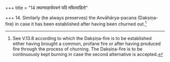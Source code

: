 +++
title = "14 तथान्वाहार्यपचनं यदि मथित्वाहितो"

+++
14. Similarly (he always preserves) the Anvāhārya-pacana (Dakṣiṇa-fire) in case it has been established after having been churned out.[^1]  


[^1]: See V.13.8 according to which the Dakṣiṇa-fire is to be established either having brought a common, profane fire or after having produced fire through the process of churning. The Dakṣiṇa-fire is to be continuously kept burning in case the second alternative is accepted.  

